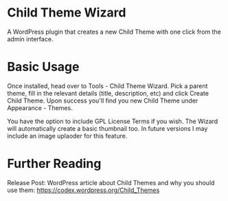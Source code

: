 ﻿Child Theme Wizard
==================

A WordPress plugin that creates a new Child Theme with one click from the admin interface.


Basic Usage
============

Once installed, head over to Tools - Child Theme Wizard.
Pick a parent theme, fill in the relevant details (title, description, etc) and click Create Child Theme.
Upon success you'll find you new Child Theme under Appearance - Themes. 

You have the option to include GPL License Terms if you wish.
The Wizard will automatically create a basic thumbnail too. In future versions I may include an image uplaoder for this feature.

Further Reading
===============

Release Post: 
WordPress article about Child Themes and why you should use them: https://codex.wordpress.org/Child_Themes


